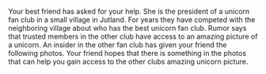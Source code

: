 Your best friend has asked for your help. She is the president of a unicorn fan club in a small village in Jutland. For years they have competed with the neighboring village about who has the best unicorn fan club. Rumor says that trusted members in the other club have access to an amazing picture of a unicorn. An insider in the other fan club has given your friend the following photos. Your friend hopes that there is something in the photos that can help you gain access to the other clubs amazing unicorn picture.
